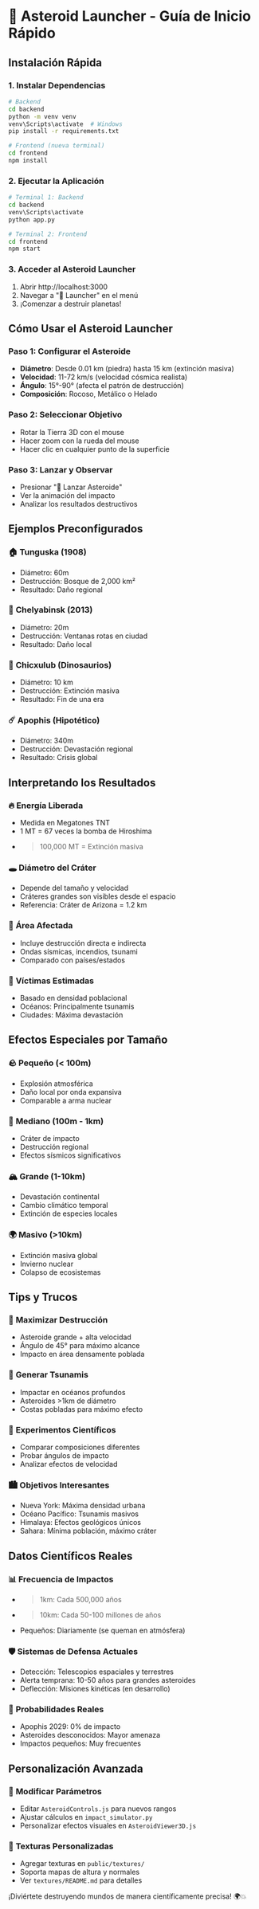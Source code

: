 # 🚀 Asteroid Launcher - Guía de Inicio Rápido

## Instalación Rápida

### 1. Instalar Dependencias

```bash
# Backend
cd backend
python -m venv venv
venv\Scripts\activate  # Windows
pip install -r requirements.txt

# Frontend (nueva terminal)
cd frontend
npm install
```

### 2. Ejecutar la Aplicación

```bash
# Terminal 1: Backend
cd backend
venv\Scripts\activate
python app.py

# Terminal 2: Frontend
cd frontend
npm start
```

### 3. Acceder al Asteroid Launcher

1. Abrir http://localhost:3000
2. Navegar a "🚀 Launcher" en el menú
3. ¡Comenzar a destruir planetas!

## Cómo Usar el Asteroid Launcher

### Paso 1: Configurar el Asteroide
- **Diámetro**: Desde 0.01 km (piedra) hasta 15 km (extinción masiva)
- **Velocidad**: 11-72 km/s (velocidad cósmica realista)
- **Ángulo**: 15°-90° (afecta el patrón de destrucción)
- **Composición**: Rocoso, Metálico o Helado

### Paso 2: Seleccionar Objetivo
- Rotar la Tierra 3D con el mouse
- Hacer zoom con la rueda del mouse
- Hacer clic en cualquier punto de la superficie

### Paso 3: Lanzar y Observar
- Presionar "🚀 Lanzar Asteroide"
- Ver la animación del impacto
- Analizar los resultados destructivos

## Ejemplos Preconfigurados

### 🏠 **Tunguska (1908)**
- Diámetro: 60m
- Destrucción: Bosque de 2,000 km²
- Resultado: Daño regional

### 🌆 **Chelyabinsk (2013)**
- Diámetro: 20m
- Destrucción: Ventanas rotas en ciudad
- Resultado: Daño local

### 🦕 **Chicxulub (Dinosaurios)**
- Diámetro: 10 km
- Destrucción: Extinción masiva
- Resultado: Fin de una era

### ☄️ **Apophis (Hipotético)**
- Diámetro: 340m
- Destrucción: Devastación regional
- Resultado: Crisis global

## Interpretando los Resultados

### 🔥 **Energía Liberada**
- Medida en Megatones TNT
- 1 MT = 67 veces la bomba de Hiroshima
- >100,000 MT = Extinción masiva

### 🕳️ **Diámetro del Cráter**
- Depende del tamaño y velocidad
- Cráteres grandes son visibles desde el espacio
- Referencia: Cráter de Arizona = 1.2 km

### 📍 **Área Afectada**
- Incluye destrucción directa e indirecta
- Ondas sísmicas, incendios, tsunami
- Comparado con países/estados

### 👥 **Víctimas Estimadas**
- Basado en densidad poblacional
- Océanos: Principalmente tsunamis
- Ciudades: Máxima devastación

## Efectos Especiales por Tamaño

### 🪨 **Pequeño (< 100m)**
- Explosión atmosférica
- Daño local por onda expansiva
- Comparable a arma nuclear

### 🗿 **Mediano (100m - 1km)**
- Cráter de impacto
- Destrucción regional
- Efectos sísmicos significativos

### 🏔️ **Grande (1-10km)**
- Devastación continental
- Cambio climático temporal
- Extinción de especies locales

### 🌍 **Masivo (>10km)**
- Extinción masiva global
- Invierno nuclear
- Colapso de ecosistemas

## Tips y Trucos

### 🎯 **Maximizar Destrucción**
- Asteroide grande + alta velocidad
- Ángulo de 45° para máximo alcance
- Impacto en área densamente poblada

### 🌊 **Generar Tsunamis**
- Impactar en océanos profundos
- Asteroides >1km de diámetro
- Costas pobladas para máximo efecto

### 🔬 **Experimentos Científicos**
- Comparar composiciones diferentes
- Probar ángulos de impacto
- Analizar efectos de velocidad

### 🏙️ **Objetivos Interesantes**
- Nueva York: Máxima densidad urbana
- Océano Pacífico: Tsunamis masivos
- Himalaya: Efectos geológicos únicos
- Sahara: Mínima población, máximo cráter

## Datos Científicos Reales

### 📊 **Frecuencia de Impactos**
- >1km: Cada 500,000 años
- >10km: Cada 50-100 millones de años
- Pequeños: Diariamente (se queman en atmósfera)

### 🛡️ **Sistemas de Defensa Actuales**
- Detección: Telescopios espaciales y terrestres
- Alerta temprana: 10-50 años para grandes asteroides
- Deflección: Misiones kinéticas (en desarrollo)

### 🎯 **Probabilidades Reales**
- Apophis 2029: 0% de impacto
- Asteroides desconocidos: Mayor amenaza
- Impactos pequeños: Muy frecuentes

## Personalización Avanzada

### 🔧 **Modificar Parámetros**
- Editar `AsteroidControls.js` para nuevos rangos
- Ajustar cálculos en `impact_simulator.py`
- Personalizar efectos visuales en `AsteroidViewer3D.js`

### 🎨 **Texturas Personalizadas**
- Agregar texturas en `public/textures/`
- Soporta mapas de altura y normales
- Ver `textures/README.md` para detalles

¡Diviértete destruyendo mundos de manera científicamente precisa! 🌍💥